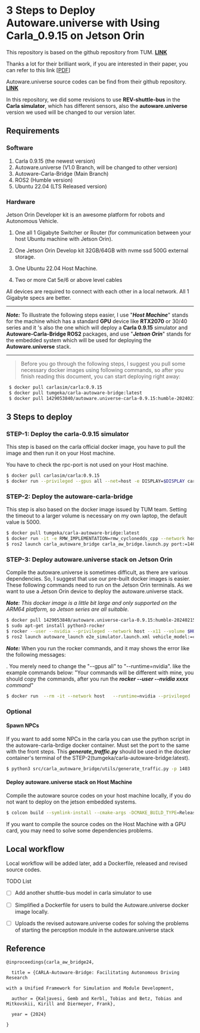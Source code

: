 # 3 Steps to Deploy Autoware.universe with Using Carla_0.9.15 on Jetson Orin

This repository is based on the github repository from TUM. [**LINK**](https://github.com/TUMFTM/Carla-Autoware-Bridge.git) 

Thanks a lot for their brilliant work, if you are interested in their paper, you can refer to this link [[PDF](https://arxiv.org/abs/2402.11239)]

Autoware.universe source codes can be find from their github repository. [**LINK**](https://github.com/autowarefoundation/autoware/tree/v1.0)

In this repository, we did some revisions to use **REV-shuttle-bus** in the **Carla simulator**, which has different sensors, also the **autoware.universe** version we used will be changed to our version later.

## **Requirements**

### Software
1. Carla 0.9.15 (the newest version)
2. Autoware.universe (V1.0 Branch, will be changed to other version)
3. Autoware-Carla-Bridge (Main Branch)
4. ROS2 (Humble version)
5. Ubuntu 22.04 (LTS Released version)

### Hardware

Jetson Orin Developer kit is an awesome platform for robots and Autonomous Vehicle.

1. One all 1 Gigabyte Switcher or Router (for communication between your host Ubuntu machine with Jetson Orin).

2. One Jetson Orin Develop kit 32GB/64GB with nvme ssd 500G external storage.
3. One Ubuntu 22.04 Host Machine.
4. Two or more Cat 5e/6 or above level cables 

All devices are required to connect with each other in a local network. All 1 Gigabyte specs are better. 

------

***Note:*** To illustrate the following steps easier, I use "***Host Machine***" stands for the machine which has a standard **GPU** device like **RTX2070** or 30/40 series and it 's also the one which will deploy a **Carla 0.9.15** simulator and **Autoware-Carla-Bridge ROS2** packages, and use "***Jetson Orin***" stands for the embedded system which will be used for deploying the **Autoware.universe** stack.

------

> Before you go through the following steps, I suggest you pull some necessary docker images using following commands, so after you finish reading this document, you can start deploying right away:

```bash
 $ docker pull carlasim/carla:0.9.15
 $ docker pull tumgeka/carla-autoware-bridge:latest
 $ docker pull 1429053840/autoware.universe-carla-0.9.15:humble-20240215-cuda-arm64-v0.1
```



## 3 Steps to deploy

### STEP-1: Deploy the carla-0.9.15 simulator

This step is based on the carla official docker image, you have to pull the image and then run it on your Host machine.

You have to check the rpc-port is not used on your Host machine.

```bash
$ docker pull carlasim/carla:0.9.15
$ docker run --privileged --gpus all --net=host -e DISPLAY=$DISPLAY carlasim/carla:0.9.15 /bin/bash ./CarlaUE4.sh -carla-rpc-port=1403
```

### STEP-2: Deploy the autoware-carla-bridge

This step is also based on the docker image issued by TUM team. Setting the timeout to a larger volume is necessary on my own laptop, the default value is 5000. 

```bash
$ docker pull tumgeka/carla-autoware-bridge:latest
$ docker run -it -e RMW_IMPLEMENTATION=rmw_cyclonedds_cpp --network host tumgeka/carla-autoware-bridge:latest
$ ros2 launch carla_autoware_bridge carla_aw_bridge.launch.py port:=1403 town:=Town10HD timeout:=10000
```

### STEP-3: Deploy autoware.universe stack on Jetson Orin

Compile the autoware.universe is sometimes difficult, as there are various dependencies. So, I suggest that use our pre-built docker images is easier. These following commands need to run on the Jetson Orin terminals. As we want to use a Jetson Orin device to deploy the autoware.universe stack. 

***Note**:* *This docker image is a little bit large and only supported on the ARM64 platform, so Jetson series are all suitable.*

```bash
$ docker pull 1429053840/autoware.universe-carla-0.9.15:humble-20240215-cuda-arm64-v0.1
$ sudo apt-get install python3-rocker
$ rocker --user --nvidia --privileged --network host --x11 --volume $HOME/Documents  --volume $HOME/autoware -- 1429053840/autoware.universe-carla-0.9.15:humble-20240215-cuda-arm64-v0.1
$ ros2 launch autoware_launch e2e_simulator.launch.xml vehicle_model:=carla_t2_vehicle sensor_model:=carla_t2_sensor_kit map_path:=/autoware1.0_ws/Town10/
```

***Note:*** When you run the rocker commands, and it may shows the error like the following messages:

. You merely need to change the "--gpus all" to "--runtime=nvidia". like the example commands below: "Your commands will be different with mine, you should copy the commands, after you run the ***rocker --user --nvidia xxxx** command*"

```bash
$ docker run  --rm -it --network host   --runtime=nvidia --privileged  -e DISPLAY -e TERM   -e QT_X11_NO_MITSHM=1   -e XAUTHORITY=/tmp/.dockerafc7hfmf.xauth -v /tmp/.dockerafc7hfmf.xauth:/tmp/.dockerafc7hfmf.xauth   -v /tmp/.X11-unix:/tmp/.X11-unix   -v /etc/localtime:/etc/localtime:ro  8ea8cd5cadfe
```



### Optional

#### Spawn NPCs

If you want to add some NPCs in the carla you can use the python script in the autoware-carla-brdige docker container. Must set the port to the same with the front steps. This ***generate_traffic.py*** should be used in the docker container's terminal of the STEP-2(tumgeka/carla-autoware-bridge:latest).

```bash
$ python3 src/carla_autoware_bridge/utils/generate_traffic.py -p 1403
```

#### Deploy autoware.universe stack on Host Machine

Compile the autoware source codes on your host machine locally, if you do not want to deploy on the jetson embedded systems.

```bash
$ colcon build --symlink-install --cmake-args -DCMAKE_BUILD_TYPE=Release
```

If you want to compile the source codes on the Host Machine with a GPU card, you may need to solve some dependencies problems.







## Local workflow

Local workflow will be added later, add a Dockerfile, released and revised source codes. 



TODO List

- [ ] Add another shuttle-bus model in carla simulator to use
- [ ] Simplified a Dockerfile for users to build the Autoware.universe docker image locally.
- [ ] Uploads the revised autoware.universe codes for solving the problems of starting the perception module in the autoware.universe stack



## Reference

```
@inproceedings{carla_aw_bridge24,

  title = {CARLA-Autoware-Bridge: Facilitating Autonomous Driving Research

with a Unified Framework for Simulation and Module Development,

  author = {Kaljavesi, Gemb and Kerbl, Tobias and Betz, Tobias and Mitkovskii, Kirill and Diermeyer, Frank},

  year = {2024}

}
```






